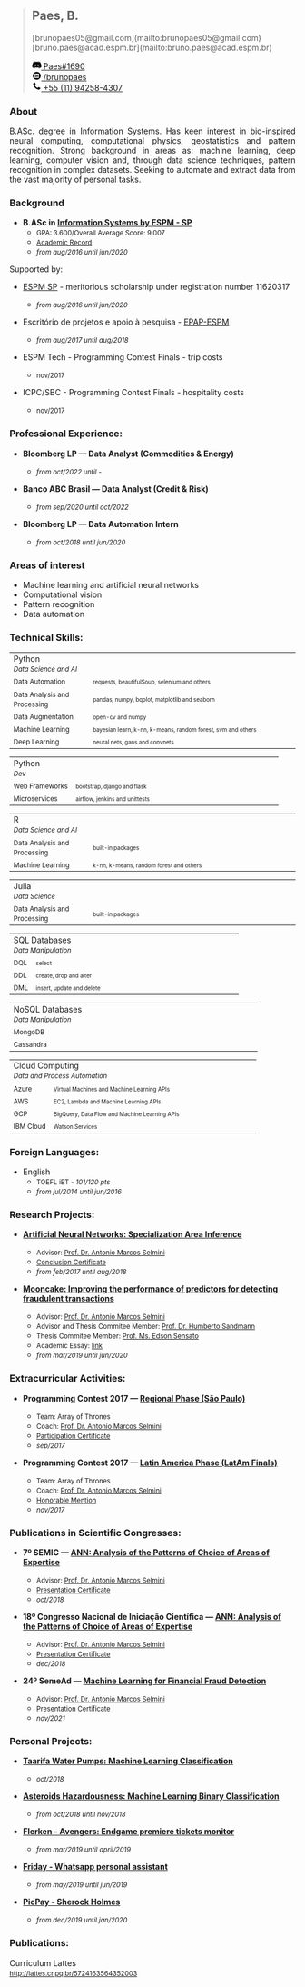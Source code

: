 > <h2>Paes, B.</h2>
> [brunopaes05@gmail.com](mailto:brunopaes05@gmail.com)<br/>
> [bruno.paes@acad.espm.br](mailto:bruno.paes@acad.espm.br)<br/>
>
> <a href=""><img src="/assets/img/discord.jpg" height="16px"/> Paes#1690</a><br/>
> <a href="http://linkedin.com/in/paesbh/" target="_blank"><img src="/assets/img/linkedin.png" height="16px"/> /brunopaes</a><br/>
> <a href=""><img src="/assets/img/phone.png" height="16px"/> +55 (11) 94258-4307</a><br/>

### About
<p style="text-align: justify">
    B.ASc. degree in Information Systems. Has keen interest in bio-inspired neural
    computing, computational physics, geostatistics and pattern recognition. Strong background in areas as:
    machine learning, deep learning, computer vision and, through data science
    techniques, pattern recognition in complex datasets. Seeking to automate and extract data from the vast
    majority of personal tasks.
</p>

### Background
- __B.ASc in [Information Systems by ESPM - SP](https://www.espm.br/graduacao/sao/sao-tech/)__
    - <small>GPA: 3.600/Overall Average Score: 9.007</small>
    - <small>[Academic Record](assets/files/1DQR476O.pdf)</small>
    - <small>_from aug/2016 until jun/2020_</small>

Supported by:
- [ESPM SP](https://www.espm.br/vestibular/bolsas-e-beneficios/) - meritorious scholarship under registration number 11620317
    - <small>_from aug/2016 until jun/2020_</small>

- Escritório de projetos e apoio à pesquisa - [EPAP-ESPM](https://pesquisa.espm.br/pesquisa-espm/escritorio-projetos-apoio-a-pesquisa/)
    - <small>_from aug/2017 until aug/2018_</small>
    
- ESPM Tech - Programming Contest Finals - trip costs
    - <small>nov/2017</small>

- ICPC/SBC - Programming Contest Finals - hospitality costs
    - <small>nov/2017</small>

### Professional Experience:
- __Bloomberg LP — Data Analyst (Commodities & Energy)__
    - <small>_from oct/2022 until -_</small>

- __Banco ABC Brasil — Data Analyst (Credit & Risk)__
    - <small>_from sep/2020 until oct/2022_</small>

- __Bloomberg LP — Data Automation Intern__
    - <small>_from oct/2018 until jun/2020_</small>

### Areas of interest
- Machine learning and artificial neural networks
- Computational vision
- Pattern recognition
- Data automation

### Technical Skills:
<table>
    <tr><td colspan="2">
      Python
      <br/><small><i>Data Science and AI</i></small>
    </td></tr>  
    <tr>
      <td><small>Data Automation</small></td>
      <td width="350"><small><small>requests, beautifulSoup, selenium and others</small></small></td>
    </tr>
    <tr>
      <td><small>Data Analysis and Processing</small></td>
      <td width="350"><small><small>pandas, numpy, bqplot, matplotlib and seaborn</small></small></td>
    </tr>
    <tr>
      <td><small>Data Augmentation</small></td>
      <td width="350"><small><small>open-cv and numpy</small></small></td>
    </tr>
    <tr>
      <td><small>Machine Learning</small></td>
      <td width="350"><small><small>bayesian learn, k-nn, k-means, random forest, svm and others</small></small></td>
    </tr>
    <tr>
      <td><small>Deep Learning</small></td>
      <td width="350"><small><small>neural nets, gans and convnets</small></small></td>
    </tr>
</table>
<table>
    <tr><td colspan="2">
      Python
      <br/><small><i>Dev</i></small>
    </td></tr>
    <tr>
      <td><small>Web Frameworks</small></td>
      <td width="350"><small><small>bootstrap, django and flask</small></small></td>
    </tr>
    <tr>
      <td><small>Microservices</small></td>
      <td width="350"><small><small>airflow, jenkins and unittests</small></small></td>
    </tr>
</table>
<table>
    <tr><td colspan="2">
      R
      <br/><small><i>Data Science and AI</i></small>
    </td></tr>  
    <tr>
      <td><small>Data Analysis and Processing</small></td>
      <td width="350"><small><small>built-in packages</small></small></td>
    </tr>
    <tr>
      <td><small>Machine Learning</small></td>
      <td width="350"><small><small>k-nn, k-means, random forest and others</small></small></td>
    </tr>
</table>
<table>
    <tr><td colspan="2">
      Julia
      <br/><small><i>Data Science</i></small>
    </td></tr>  
    <tr>
      <td><small>Data Analysis and Processing</small></td>
      <td width="350"><small><small>built-in packages</small></small></td>
    </tr>
</table>
<table>
    <tr><td colspan="2">
      SQL Databases
      <br/><small><i>Data Manipulation</i></small>
    </td></tr>  
    <tr>
      <td><small>DQL</small></td>
      <td width="350"><small><small>select</small></small></td>
    </tr>
    <tr>
      <td><small>DDL</small></td>
      <td width="350"><small><small>create, drop and alter</small></small></td>
    </tr>
    <tr>
      <td><small>DML</small></td>
      <td width="350"><small><small>insert, update and delete</small></small></td>
    </tr>
</table>
<table>
    <tr><td colspan="2">
      NoSQL Databases
      <br/><small><i>Data Manipulation</i></small>
    </td></tr>  
    <tr>
      <td><small>MongoDB</small></td>
      <td width="350"><small><small> </small></small></td>
    </tr>
    <tr>
      <td><small>Cassandra</small></td>
      <td width="350"><small><small> </small></small></td>
    </tr>
</table>
<table>
    <tr><td colspan="2">
      Cloud Computing
      <br/><small><i>Data and Process Automation</i></small>
    </td></tr>
    <tr>
      <td><small>Azure</small></td>
      <td width="350"><small><small>Virtual Machines and Machine Learning APIs</small></small></td>
    </tr>
    <tr>
      <td><small>AWS</small></td>
      <td width="350"><small><small>EC2, Lambda and Machine Learning APIs</small></small></td>
    </tr>
    <tr>
      <td><small>GCP</small></td>
      <td width="350"><small><small>BigQuery, Data Flow and Machine Learning APIs</small></small></td>
    </tr>
    <tr>
      <td><small>IBM Cloud</small></td>
      <td width="350"><small><small>Watson Services</small></small></td>
    </tr>
</table>

### Foreign Languages:
- English
    - <small>TOEFL iBT - _101/120 pts_</small> 
    - <small>_from jul/2014 until jun/2016_</small>

### Research Projects:
- __[Artificial Neural Networks: Specialization Area Inference](http://bibliotecas.espm.br:8080/pergamumweb/vinculos/00009f/00009f2d.pdf)__
    - <small>Advisor: [Prof. Dr. Antonio Marcos Selmini](https://www.linkedin.com/in/marcos-selmini-5768191a/) </small>
    - <small>[Conclusion Certificate](assets/files/pic.pdf) </small>
    - <small>_from feb/2017 until aug/2018_</small>
 
- __[Mooncake: Improving the performance of predictors for detecting fraudulent transactions](https://github.com/Brunopaes/mooncake)__
    - <small>Advisor: [Prof. Dr. Antonio Marcos Selmini](https://www.linkedin.com/in/marcos-selmini-5768191a/) </small>
    - <small>Advisor and Thesis Commitee Member: [Prof. Dr. Humberto Sandmann](https://www.linkedin.com/in/hsandmann/) </small>
    - <small>Thesis Commitee Member: [Prof. Ms. Edson Sensato](https://www.linkedin.com/in/edson-sensato/) </small>
    - <small>Academic Essay: [link](http://bibliotecas.espm.br:8080/pergamumweb/vinculos/0000c0/0000c0a8.pdf) </small>
    - <small>_from mar/2019 until jun/2020_</small>

### Extracurricular Activities:
- __Programming Contest 2017 — [Regional Phase (São Paulo)](http://maratona.ime.usp.br/hist/2017/prim-fase17/reports/detailedfinalscoreboard/#)__
    - <small>Team: Array of Thrones </small>
    - <small>Coach: [Prof. Dr. Antonio Marcos Selmini](https://www.linkedin.com/in/marcos-selmini-5768191a/) </small>
    - <small>[Participation Certificate](assets/files/2017_CertificateTeamHonorable_SABFP_366114.pdf) </small>
    - <small>_sep/2017_</small>
    
- __Programming Contest 2017 — [Latin America Phase (LatAm Finals)](http://maratona.ime.usp.br/hist/2017/resultados/resultadoLatam.pdf)__
    - <small>Team: Array of Thrones </small>
    - <small>Coach: [Prof. Dr. Antonio Marcos Selmini](https://www.linkedin.com/in/marcos-selmini-5768191a/) </small>
    - <small>[Honorable Mention](assets/files/2017_CertificateTeamHonorable_South_America_Brazil_400655.pdf) </small>
    - <small>_nov/2017_</small>

### Publications in Scientific Congresses:
- __7º SEMIC — [ANN: Analysis of the Patterns of Choice of Areas of Expertise](http://bibliotecas.espm.br:8080/pergamumweb/vinculos/0000aa/0000aa9d.pdf)__
    - <small>Advisor: [Prof. Dr. Antonio Marcos Selmini](https://www.linkedin.com/in/marcos-selmini-5768191a/) </small>
    - <small>[Presentation Certificate](assets/files/semic.pdf) </small>
    - <small>_oct/2018_</small>
    
- __18º Congresso Nacional de Iniciação Científica — [ANN: Analysis of the Patterns of Choice of Areas of Expertise](http://conic-semesp.org.br/anais/files/2018/trabalho-1000000246.pdf)__
    - <small>Advisor: [Prof. Dr. Antonio Marcos Selmini](https://www.linkedin.com/in/marcos-selmini-5768191a/) </small>
    - <small>[Presentation Certificate](assets/files/conic.pdf) </small>
    - <small>_dec/2018_</small>

- __24º SemeAd — [Machine Learning for Financial Fraud Detection](https://login.semead.com.br/24semead/anais/arquivos/203.pdf?)__
    - <small>Advisor: [Prof. Dr. Antonio Marcos Selmini](https://www.linkedin.com/in/marcos-selmini-5768191a/) </small>
    - <small>[Presentation Certificate](assets/files/semead2021.pdf) </small>
    - <small>_nov/2021_</small>

### Personal Projects:

- __[Taarifa Water Pumps: Machine Learning Classification](https://github.com/Brunopaes/Taarifa)__
    - <small>_oct/2018_</small>

- __[Asteroids Hazardousness: Machine Learning Binary Classification](https://github.com/Brunopaes/Asteroids_Nasa)__
    - <small>_from oct/2018 until nov/2018_</small>

- __[Flerken - Avengers: Endgame premiere tickets monitor](https://github.com/Brunopaes/flerken)__
    - <small>_from mar/2019 until april/2019_</small>

- __[Friday - Whatsapp personal assistant](https://github.com/Brunopaes/friday)__
    - <small>_from may/2019 until jun/2019_</small>

- __[PicPay - Sherock Holmes](https://github.com/Brunopaes/picpay-sherock_holmes)__
    - <small>_from dec/2019 until jan/2020_</small>

### Publications:
<p>Curriculum Lattes<br/>
<a href="http://lattes.cnpq.br/5724163564352003"><small>http://lattes.cnpq.br/5724163564352003</small></a></p>

